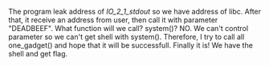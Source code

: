 The program leak address of _IO_2_1_stdout_ so we have address of libc.
After that, it receive an address from user, then call it with parameter "DEADBEEF".
What function will we call? system()? NO. We can't control parameter so we can't get shell with system().
Therefore, I  try to call all one_gadget() and hope that it will be successfull. 
Finally it is! We have the shell and get flag.
